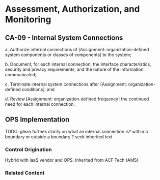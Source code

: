 # Assessment, Authorization, and Monitoring
## CA-09 - Internal System Connections

a. Authorize internal connections of [Assignment: organization-defined system components or classes of components] to the system;

b. Document, for each internal connection, the interface characteristics, security and privacy requirements, and the nature of the information communicated;

c. Terminate internal system connections after [Assignment: organization-defined conditions]; and

d. Review [Assignment: organization-defined frequency] the continued need for each internal connection.

## OPS Implementation

TODO: glean furthes clarity on what an internal connection is?  within a boundary or outside a boundary ?  seek inherited text

### Control Origination

Hybrid with IaaS vendor and OPS. Inherited from ACF Tech (AMS)

### Related Content
